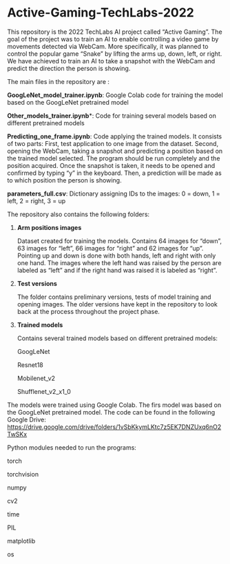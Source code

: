 # Active-Gaming-TechLabs-2022

This repository is the 2022 TechLabs AI project called “Active Gaming”. The goal of the project was to train an AI to enable controlling a video game by movements detected via WebCam. More specifically, it was planned to control the popular game “Snake” by lifting the arms up, down, left, or right. We have achieved to train an AI to take a snapshot with the WebCam and predict the direction the person is showing. 

The main files in the repository are :

**GoogLeNet_model_trainer.ipynb**: Google Colab code for training the model based on the GoogLeNet pretrained model

**Other_models_trainer.ipynb***: Code for training several models based on different pretrained models

**Predicting_one_frame.ipynb**: Code applying the trained models. It consists of two parts: First, test application to one image from the dataset. Second, opening the WebCam, taking a snapshot and predicting a position based on the trained model selected. The program should be run completely and the position acquired. Once the snapshot is taken, it needs to be opened and confirmed by typing “y” in the keyboard. Then, a prediction will be made as to which position the person is showing.

**parameters_full.csv**: Dictionary assigning IDs to the images: 0 = down, 1 = left, 2 = right, 3 = up 


The repository also contains the following folders:

1. **Arm positions images**

  	Dataset created for training the models. Contains 64 images for “down”, 63 images for “left”, 66 images for “right” and 62 images for “up”. Pointing up and down is done with both hands, left and right with only one hand. The images where the left hand was raised by the person are labeled as “left” and if the right hand was raised it is labeled as “right”.

2.	**Test versions**

    The folder contains preliminary versions, tests of model training and opening images. The older versions have kept in the repository to look back at the process    throughout the project phase.

3.	**Trained models**

    Contains several trained models based on different pretrained models:

      GoogLeNet

      Resnet18

      Mobilenet_v2

      Shufflenet_v2_x1_0



The models were trained using Google Colab. The firs model was based on the GoogLeNet pretrained model. The code can be found in the following Google Drive:
https://drive.google.com/drive/folders/1vSbKkymLKtc7z5EK7DNZUxq6nO2TwSKx


Python modules needed to run the programs:

torch

torchvision

numpy

cv2

time

PIL

matplotlib

os
